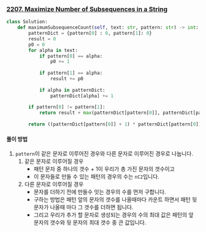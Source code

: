 ### [2207. Maximize Number of Subsequences in a String](https://leetcode.com/problems/maximize-number-of-subsequences-in-a-string)

```python
class Solution:
    def maximumSubsequenceCount(self, text: str, pattern: str) -> int:
        patternDict = {pattern[0] : 0, pattern[1]: 0}
        result = 0
        p0 = 0
        for alpha in text:
            if pattern[0] == alpha:
                p0 += 1
            
            if pattern[1] == alpha:
                result += p0
            
            if alpha in patternDict:
                patternDict[alpha] += 1
        
        if pattern[0] != pattern[1]:
            return result + max(patternDict[pattern[0]], patternDict[pattern[1]])
        
        return ((patternDict[pattern[0]] + 1) * patternDict[pattern[0]]) // 2
```

#### 풀이 방법

1. `pattern`이 같은 문자로 이루어진 경우와 다른 문자로 이루어진 경우로 나눕니다.
   1. 같은 문자로 이루어질 경우
      - 패턴 문자 중 하나의 갯수 + 1이 우리가 총 가진 문자의 갯수이고
      - 이 문자들로 만들 수 있는 패턴의 경우의 수는 `nC2`입니다.
   2. 다른 문자로 이루어질 경우
      - 문자를 더하기 전에 만들수 잇는 경우의 수를 먼저 구합니다.
      - 구하는 방법은 패턴 앞의 문자의 갯수를 나올때마다 카운트 하면서 패턴 뒷 문자가 나올때 마다 그 갯수를 더하면 됩니다.
      - 그리고 우리가 추가 할 문자로 생성되는 경우의 수의 최대 값은 패턴의 앞 문자의 갯수와 뒷 문자의 최대 갯수 중 큰 값입니다.  